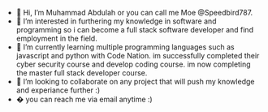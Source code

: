 - 👋 Hi, I’m Muhammad Abdulah or you can call me Moe @Speedbird787.
- 👀 I’m interested in furthering my knowledge in software and programming so i can become a full stack software developer and find employment in the field. 
- 🌱 I’m currently learning multiple programming languages such as javascript and python with Code Nation. im successfully completed their cyber security course and develop coding course. im now completing the master full stack developer course.
- 💞️ I’m looking to collaborate on any project that will push my knowledge and experiance further :)
- � you can reach me via email anytime :)  

<!---
Speedbird787/Speedbird787 is a ✨ special ✨ repository because its `README.md` (this file) appears on your GitHub profile.
You can click the Preview link to take a look at your changes.
--->
